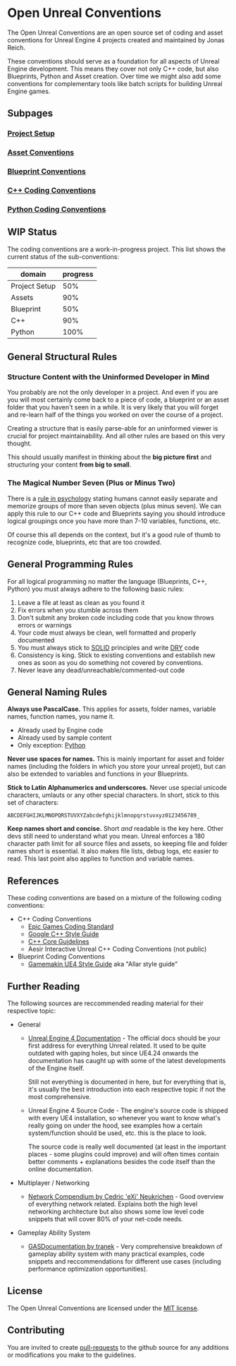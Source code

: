 # Open Unreal Conventions

The Open Unreal Conventions are an open source set of coding and asset conventions for Unreal Engine 4 projects created and maintained by Jonas Reich.

These conventions should serve as a foundation for all aspects of Unreal Engine development. This means they cover not only C++ code, but also Blueprints, Python and Asset creation. Over time we might also add some conventions for complementary tools like batch scripts for building Unreal Engine games.

## Subpages
### [Project Setup](./ProjectSetup.md)
### [Asset Conventions](./UnrealAssets/README.md)
### [Blueprint Conventions](./Blueprint/README.md)
### [C++ Coding Conventions](./C++/README.md)
### [Python Coding Conventions](./Python.md)

## WIP Status

The coding conventions are a work-in-progress project. This list shows the current status of the sub-conventions:

| domain        | progress |
|---------------|----------|
| Project Setup | 50%      |
| Assets        | 90%      |
| Blueprint     | 50%      |
| C++           | 90%      |
| Python        | 100%     |

## General Structural Rules

### Structure Content with the Uninformed Developer in Mind

You probably are not the only developer in a project. And even if you are you will most certainly come back to a piece of code, a blueprint or an asset folder that you haven't seen in a while. It is very likely that you will forget and re-learn half of the things you worked on over the course of a project.

Creating a structure that is easily parse-able for an uninformed viewer is crucial for project maintainability. And all other rules are based on this very thought.

This should usually manifest in thinking about the **big picture first** and structuring your content **from big to small**.

### The Magical Number Seven (Plus or Minus Two)

There is a [rule in psychology](https://en.wikipedia.org/wiki/The_Magical_Number_Seven,_Plus_or_Minus_Two) stating humans cannot easily separate and memorize groups of more than seven objects (plus minus seven).
We can apply this rule to our C++ code and Blueprints saying you should introduce logical groupings once you have more than 7-10 variables, functions, etc.

Of course this all depends on the context, but it's a good rule of thumb to recognize code, blueprints, etc that are too crowded.

## General Programming Rules

For all logical programming no matter the language (Blueprints, C++, Python) you must always adhere to the following basic rules:

1. Leave a file at least as clean as you found it
2. Fix errors when you stumble across them 
3. Don't submit any broken code including code that you know throws errors or warnings
4. Your code must always be clean, well formatted and properly documented
5. You must always stick to [SOLID](https://en.wikipedia.org/wiki/SOLID) principles and write [DRY](https://en.wikipedia.org/wiki/Don%27t_repeat_yourself) code
6. Consistency is king. Stick to existing conventions and establish new ones as soon as you do something not covered by conventions.
7. Never leave any dead/unreachable/commented-out code

## General Naming Rules

**Always use PascalCase.** This applies for assets, folder names, variable names, function names, you name it.

- Already used by Engine code
- Already used by sample content
- Only exception: [Python](Python/Naming.md)

**Never use spaces for names.** This is mainly important for asset and folder names (including the folders in which you store your unreal projet), but can also be extended to variables and functions in your Blueprints.

**Stick to Latin Alphanumerics and underscores.** Never use special unicode characters, umlauts or any other special characters. In short, stick to this set of characters:

```
ABCDEFGHIJKLMNOPQRSTUVXYZabcdefghijklmnopqrstuvxyz0123456789_
```

**Keep names short and concise.** Short _and_ readable is the key here. Other devs still need to understand what you mean. Unreal enforces a 180 character path limit for all source files and assets, so keeping file and folder names short is essential. It also makes file lists, debug logs, etc easier to read. This last point also applies to function and variable names.

## References

These coding conventions are based on a mixture of the following coding conventions:
- C++ Coding Conventions
    - [Epic Games Coding Standard](https://docs.unrealengine.com/en-US/ProductionPipelines/DevelopmentSetup/CodingStandard/index.html)
    - [Google C++ Style Guide](https://google.github.io/styleguide/cppguide.html)
    - [C++ Core Guidelines](http://isocpp.github.io/CppCoreGuidelines/CppCoreGuidelines)
    - Aesir Interactive Unreal C++ Coding Conventions (not public)
- Blueprint Coding Conventions
    - [Gamemakin UE4 Style Guide](https://github.com/Allar/ue4-style-guide) aka "Allar style guide"

## Further Reading

The following sources are reccommended reading material for their respective topic:

- General
    - [Unreal Engine 4 Documentation](https://docs.unrealengine.com/en-US/index.html) - The official docs should be your first address for everything Unreal related. It used to be quite outdated with gaping holes, but since UE4.24 onwards the documentation has caught up with some of the latest developments of the Engine itself.

        Still not everything is documented in here, but for everything that is, it's usually the best introduction into each respective topic if not the most comprehensive.

    - Unreal Engine 4 Source Code - The engine's source code is shipped with every UE4 installation, so whenever you want to know what's really going on under the hood, see examples how a certain system/function should be used, etc. this is the place to look.

        The source code is really well documented (at least in the important places - some plugins could improve) and will often times contain better comments + explanations besides the code itself than the online documentation.

- Multiplayer / Networking
    - [Network Compendium by Cedric 'eXi' Neukrichen](http://cedric-neukirchen.net/Downloads/Compendium/UE4_Network_Compendium_by_Cedric_eXi_Neukirchen.pdf) - Good overview of everything network related. Explains both the high level networking architecture but also shows some low level code snippets that will cover 80% of your net-code needs.

- Gameplay Ability System
    - [GASDocumentation by tranek](https://github.com/tranek/GASDocumentation) - Very comprehensive breakdown of gameplay ability system with many practical examples, code snippets and reccommendations for different use cases (including performance optimization opportunities).

## License

The Open Unreal Conventions are licensed under the [MIT license](LICENSE.md).

## Contributing

You are invited to create [pull-requests](https://github.com/JonasReich/OpenUnrealConventions/pulls) to the github source for any additions or modifications you make to the guidelines.
